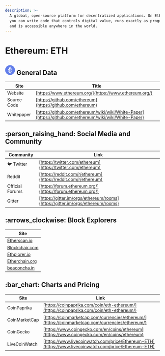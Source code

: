 ```yaml
---
description: >-
  A global, open-source platform for decentralized applications. On Ethereum,
  you can write code that controls digital value, runs exactly as programmed,
  and is accessible anywhere in the world.
---
```


# Ethereum: ETH

## <img src="../../.gitbook/assets/eth.png" alt="" data-size="original"> General Data

| Site        | Title                                                                                                  |
| ----------- | ------------------------------------------------------------------------------------------------------ |
| Website     | [https://www.ethereum.org/](https://www.ethereum.org/)                                                 |
| Source Code | [https://github.com/ethereum](https://github.com/ethereum)                                             |
| Whitepaper  | [https://github.com/ethereum/wiki/wiki/White-Paper](https://github.com/ethereum/wiki/wiki/White-Paper) |

## :person\_raising\_hand: Social Media and Community

| Community       | Link                                                                           |
| --------------- | ------------------------------------------------------------------------------ |
| :bird: Twitter  | [https://twitter.com/ethereum](https://twitter.com/ethereum)                   |
| Reddit          | [https://reddit.com/r/ethereum](https://reddit.com/r/ethereum)                 |
| Official Forums | [https://forum.ethereum.org/](https://forum.ethereum.org/)                     |
| Gitter          | [https://gitter.im/orgs/ethereum/rooms](https://gitter.im/orgs/ethereum/rooms) |

## :arrows\_clockwise: Block Explorers

| Site                                              |
| ------------------------------------------------- |
| [Etherscan.io](https://etherscan.io/)             |
| [Blockchair.com](https://blockchair.com/ethereum) |
| [Ethplorer.io](https://ethplorer.io/)             |
| [Etherchain.org](https://etherchain.org/)         |
| [beaconcha.in](https://beaconcha.in/)             |

## :bar\_chart: Charts and Pricing

| Site          | Link                                                                                                 |
| ------------- | ---------------------------------------------------------------------------------------------------- |
| CoinPaprika   | [https://coinpaprika.com/coin/eth-ethereum/](https://coinpaprika.com/coin/eth-ethereum/)             |
| CoinMarketCap | [https://coinmarketcap.com/currencies/ethereum/](https://coinmarketcap.com/currencies/ethereum/)     |
| CoinGecko     | [https://www.coingecko.com/en/coins/ethereum](https://www.coingecko.com/en/coins/ethereum)           |
| LiveCoinWatch | [https://www.livecoinwatch.com/price/Ethereum-ETH](https://www.livecoinwatch.com/price/Ethereum-ETH) |
